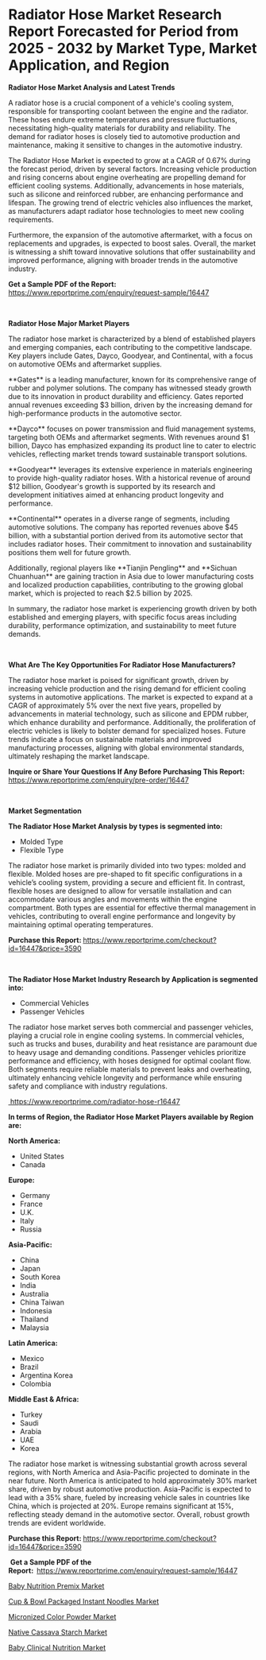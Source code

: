 <p><h1>Radiator Hose Market Research Report Forecasted for Period from 2025 -  2032 by Market Type, Market Application, and Region</h1></p><p><strong>Radiator Hose Market Analysis and Latest Trends</strong></p>
<p><p>A radiator hose is a crucial component of a vehicle's cooling system, responsible for transporting coolant between the engine and the radiator. These hoses endure extreme temperatures and pressure fluctuations, necessitating high-quality materials for durability and reliability. The demand for radiator hoses is closely tied to automotive production and maintenance, making it sensitive to changes in the automotive industry.</p><p>The Radiator Hose Market is expected to grow at a CAGR of 0.67% during the forecast period, driven by several factors. Increasing vehicle production and rising concerns about engine overheating are propelling demand for efficient cooling systems. Additionally, advancements in hose materials, such as silicone and reinforced rubber, are enhancing performance and lifespan. The growing trend of electric vehicles also influences the market, as manufacturers adapt radiator hose technologies to meet new cooling requirements. </p><p>Furthermore, the expansion of the automotive aftermarket, with a focus on replacements and upgrades, is expected to boost sales. Overall, the market is witnessing a shift toward innovative solutions that offer sustainability and improved performance, aligning with broader trends in the automotive industry.</p></p>
<p><strong>Get a Sample PDF of the Report:&nbsp;</strong> <a href="https://www.reportprime.com/enquiry/request-sample/16447?utm_campaign=3347&utm_medium=2&utm_source=Github&utm_content=ia&utm_term=17032025&utm_id=radiator-hose">https://www.reportprime.com/enquiry/request-sample/16447</a></p>
<p>&nbsp;</p>
<p><strong>Radiator Hose Major Market Players</strong></p>
<p><p>The radiator hose market is characterized by a blend of established players and emerging companies, each contributing to the competitive landscape. Key players include Gates, Dayco, Goodyear, and Continental, with a focus on automotive OEMs and aftermarket supplies.</p><p>**Gates** is a leading manufacturer, known for its comprehensive range of rubber and polymer solutions. The company has witnessed steady growth due to its innovation in product durability and efficiency. Gates reported annual revenues exceeding $3 billion, driven by the increasing demand for high-performance products in the automotive sector.</p><p>**Dayco** focuses on power transmission and fluid management systems, targeting both OEMs and aftermarket segments. With revenues around $1 billion, Dayco has emphasized expanding its product line to cater to electric vehicles, reflecting market trends toward sustainable transport solutions.</p><p>**Goodyear** leverages its extensive experience in materials engineering to provide high-quality radiator hoses. With a historical revenue of around $12 billion, Goodyear's growth is supported by its research and development initiatives aimed at enhancing product longevity and performance.</p><p>**Continental** operates in a diverse range of segments, including automotive solutions. The company has reported revenues above $45 billion, with a substantial portion derived from its automotive sector that includes radiator hoses. Their commitment to innovation and sustainability positions them well for future growth.</p><p>Additionally, regional players like **Tianjin Pengling** and **Sichuan Chuanhuan** are gaining traction in Asia due to lower manufacturing costs and localized production capabilities, contributing to the growing global market, which is projected to reach $2.5 billion by 2025.</p><p>In summary, the radiator hose market is experiencing growth driven by both established and emerging players, with specific focus areas including durability, performance optimization, and sustainability to meet future demands.</p></p>
<p>&nbsp;</p>
<p><strong>What Are The Key Opportunities For Radiator Hose Manufacturers?</strong></p>
<p><p>The radiator hose market is poised for significant growth, driven by increasing vehicle production and the rising demand for efficient cooling systems in automotive applications. The market is expected to expand at a CAGR of approximately 5% over the next five years, propelled by advancements in material technology, such as silicone and EPDM rubber, which enhance durability and performance. Additionally, the proliferation of electric vehicles is likely to bolster demand for specialized hoses. Future trends indicate a focus on sustainable materials and improved manufacturing processes, aligning with global environmental standards, ultimately reshaping the market landscape.</p></p>
<p><strong>Inquire or Share Your Questions If Any Before Purchasing This Report:</strong> <a href="https://www.reportprime.com/enquiry/pre-order/16447?utm_campaign=3347&utm_medium=2&utm_source=Github&utm_content=ia&utm_term=17032025&utm_id=radiator-hose">https://www.reportprime.com/enquiry/pre-order/16447</a></p>
<p>&nbsp;</p>
<p><strong>Market Segmentation</strong></p>
<p><strong>The Radiator Hose Market Analysis by types is segmented into:</strong></p>
<p><ul><li>Molded Type</li><li>Flexible Type</li></ul></p>
<p><p>The radiator hose market is primarily divided into two types: molded and flexible. Molded hoses are pre-shaped to fit specific configurations in a vehicle’s cooling system, providing a secure and efficient fit. In contrast, flexible hoses are designed to allow for versatile installation and can accommodate various angles and movements within the engine compartment. Both types are essential for effective thermal management in vehicles, contributing to overall engine performance and longevity by maintaining optimal operating temperatures.</p></p>
<p><strong>Purchase this Report:&nbsp;</strong><a href="https://www.reportprime.com/checkout?id=16447&price=3590&utm_campaign=3347&utm_medium=2&utm_source=Github&utm_content=ia&utm_term=17032025&utm_id=radiator-hose">https://www.reportprime.com/checkout?id=16447&price=3590</a></p>
<p>&nbsp;</p>
<p><strong>The Radiator Hose Market Industry Research by Application is segmented into:</strong></p>
<p><ul><li>Commercial Vehicles</li><li>Passenger Vehicles</li></ul></p>
<p><p>The radiator hose market serves both commercial and passenger vehicles, playing a crucial role in engine cooling systems. In commercial vehicles, such as trucks and buses, durability and heat resistance are paramount due to heavy usage and demanding conditions. Passenger vehicles prioritize performance and efficiency, with hoses designed for optimal coolant flow. Both segments require reliable materials to prevent leaks and overheating, ultimately enhancing vehicle longevity and performance while ensuring safety and compliance with industry regulations.</p></p>
<p><a href="https://www.reportprime.com/radiator-hose-r16447?utm_campaign=3347&utm_medium=2&utm_source=Github&utm_content=ia&utm_term=17032025&utm_id=radiator-hose">&nbsp;https://www.reportprime.com/radiator-hose-r16447</a></p>
<p><strong>In terms of Region, the Radiator Hose Market Players available by Region are:</strong></p>
<p>
    <p> <strong> North America: </strong>
        <ul>
            <li>United States</li>
            <li>Canada</li>
        </ul>
        </p> 
    <p> <strong> Europe: </strong>
        <ul>
            <li>Germany</li>
            <li>France</li>
            <li>U.K.</li>
            <li>Italy</li>
            <li>Russia</li>
        </ul>
        </p> 
    <p> <strong> Asia-Pacific: </strong>
        <ul>
            <li>China</li>
            <li>Japan</li>
            <li>South Korea</li>
            <li>India</li>
            <li>Australia</li>
            <li>China Taiwan</li>
            <li>Indonesia</li>
            <li>Thailand</li>
            <li>Malaysia</li>
        </ul>
        </p> 
    <p> <strong> Latin America: </strong>
        <ul>
            <li>Mexico</li>
            <li>Brazil</li>
            <li>Argentina Korea</li>
            <li>Colombia</li>
        </ul>
        </p> 
    <p> <strong> Middle East & Africa: </strong>
        <ul>
            <li>Turkey</li>
            <li>Saudi</li>
            <li>Arabia</li>
            <li>UAE</li>
            <li>Korea</li>
        </ul>
    </p>
    </p>
<p><p>The radiator hose market is witnessing substantial growth across several regions, with North America and Asia-Pacific projected to dominate in the near future. North America is anticipated to hold approximately 30% market share, driven by robust automotive production. Asia-Pacific is expected to lead with a 35% share, fueled by increasing vehicle sales in countries like China, which is projected at 20%. Europe remains significant at 15%, reflecting steady demand in the automotive sector. Overall, robust growth trends are evident worldwide.</p></p>
<p><strong>Purchase this Report: </strong><a href="https://www.reportprime.com/checkout?id=16447&price=3590&utm_campaign=3347&utm_medium=2&utm_source=Github&utm_content=ia&utm_term=17032025&utm_id=radiator-hose">https://www.reportprime.com/checkout?id=16447&price=3590</a></p>
<p>&nbsp;<strong>Get a Sample PDF of the Report:&nbsp;&nbsp;</strong><a href="https://www.reportprime.com/enquiry/request-sample/16447?utm_campaign=3347&utm_medium=2&utm_source=Github&utm_content=ia&utm_term=17032025&utm_id=radiator-hose">https://www.reportprime.com/enquiry/request-sample/16447</a></p>
<p><strong></strong></p>
<p><p><a href="https://www.linkedin.com/pulse/strategic-forecast-baby-nutrition-premix-market-anticipated-ivide?utm_campaign=3347&utm_medium=2&utm_source=Github&utm_content=ia&utm_term=17032025&utm_id=radiator-hose">Baby Nutrition Premix Market</a></p><p><a href="https://www.linkedin.com/pulse/insightful-analysis-cup-bowl-packaged-instant-noodles-lipke?utm_campaign=3347&utm_medium=2&utm_source=Github&utm_content=ia&utm_term=17032025&utm_id=radiator-hose">Cup & Bowl Packaged Instant Noodles Market</a></p><p><a href="https://www.linkedin.com/pulse/micronized-color-powder-market-growth-outlook-global-industry-ngk5c?utm_campaign=3347&utm_medium=2&utm_source=Github&utm_content=ia&utm_term=17032025&utm_id=radiator-hose">Micronized Color Powder Market</a></p><p><a href="https://www.linkedin.com/pulse/native-cassava-starch-market-strategic-insights-product-x58jc?utm_campaign=3347&utm_medium=2&utm_source=Github&utm_content=ia&utm_term=17032025&utm_id=radiator-hose">Native Cassava Starch Market</a></p><p><a href="https://www.linkedin.com/pulse/baby-clinical-nutrition-market-insights-cover-both-historical-dubhe?utm_campaign=3347&utm_medium=2&utm_source=Github&utm_content=ia&utm_term=17032025&utm_id=radiator-hose">Baby Clinical Nutrition Market</a></p></p>